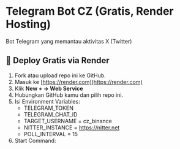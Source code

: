 # Telegram Bot CZ (Gratis, Render Hosting)

Bot Telegram yang memantau aktivitas X (Twitter)

## 🚀 Deploy Gratis via Render

1. Fork atau upload repo ini ke GitHub.
2. Masuk ke [https://render.com](https://render.com)
3. Klik **New + → Web Service**
4. Hubungkan GitHub kamu dan pilih repo ini.
5. Isi Environment Variables:
   - TELEGRAM_TOKEN
   - TELEGRAM_CHAT_ID
   - TARGET_USERNAME = cz_binance
   - NITTER_INSTANCE = https://nitter.net
   - POLL_INTERVAL = 15
6. Start Command:
